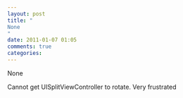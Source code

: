 ```yaml
---
layout: post
title: "
None
"
date: 2011-01-07 01:05
comments: true
categories: 
---
```


None


Cannot get UISplitViewController to rotate. Very frustrated

